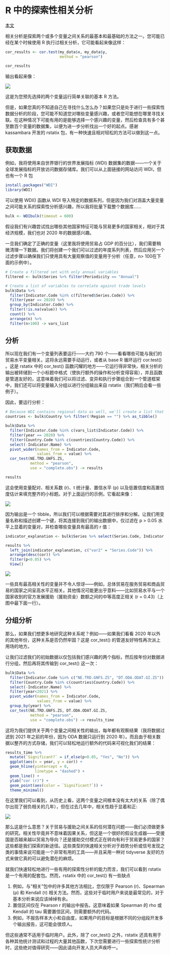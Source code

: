 # R 中的探索性相关分析

[本文](https://towardsdatascience.com/exploratory-correlational-analysis-in-r-c99449b2e3f8 "Source")

相关分析是探索两个或多个变量之间关系的最基本和最基础的方法之一。您可能已经在某个时候使用 R 执行过相关分析，它可能看起来像这样：

```R
cor_results <- cor.test(my_data$x, my_data$y,
                        method = "pearson")

cor_results
```

输出看起来像：

![](https://s2.loli.net/2023/05/07/j41Ry2Wex8mlP3A.png)



这是为您预先选择的两个变量运行简单关联的基本 R 方法。

但是，如果您真的不知道自己在寻找什么怎么办？如果您只是处于进行一些探索性数据分析的阶段，您可能不知道您对哪些变量感兴趣，或者您可能想在哪里寻找关联。在这种情况下可能有用的是能够选择一个感兴趣的变量，然后检查具有多个甚至数百个变量的数据集，以便为进一步分析找出一个好的起点。感谢 kassambara 开发的 rstatix 包，有一种快速且相对轻松的方法可以做到这一点。



## 获取数据

例如，我将使用来自世界银行的世界发展指标 (WDI) 数据集的数据——一个关于全球发展指标的开放访问数据存储库。我们可以从上面链接的网站访问 WDI，但也有一个 R 包

```R
install.packages("WDI")
library(WDI)
```

可以使用 WDI() 函数从 WDI 导入特定的数据系列，但是因为我们对涵盖大量变量之间可能关系的探索性分析感兴趣，所以我将批量下载整个数据库……

```R
bulk <- WDIbulk(timeout = 600)
```

假设我们有兴趣尝试找出哪些其他国家特征可能与贸易更多的国家相关，相对于其经济规模，我们也对 2020 年的数据感兴趣。

一旦我们确定了正确的变量（这里我将使用贸易占 GDP 的百分比），我们需要稍微清理一下数据。我们将创建一个我们可以过滤的年度系列列表，然后应用另一个过滤步骤以确保我们只使用具有大量观察值的变量用于分析（任意，n> 100在下面的示例中）。

```R
# Create a filtered set with only annual variables
filtered <- bulk$Series %>% filter(Periodicity == "Annual")

# Create a list of variables to correlate against trade levels
bulk$Data %>% 
  filter(Indicator.Code %in% c(filtered$Series.Code)) %>% 
  filter(year == 2020) %>% 
  group_by(Indicator.Code) %>%
  filter(!is.na(value)) %>% 
  count() %>% 
  arrange(n) %>% 
  filter(n>100) -> vars_list
```



## 分析

所以现在我们有一个变量列表要运行——大约 790 个——看看哪些可能与我们的贸易水平变量相关。这将永远需要手动运行，或者从 base R 循环运行 cor.test() 。这是 rstatix 中的 cor_test() 函数闪耀的地方——它运行得非常快，相关分析的输出被转储到一个小标题中格式（使执行额外的操作和分析变得容易），并且函数是管道友好的，这意味着我们可以将过滤、变异和执行步骤组合到一个管道框架中，我们还可以将变量输入分组以进行分组输出来自 rstatix（我们稍后会看一些例子）。

因此，要运行分析：

```R
# Because WDI contains regional data as well, we'll create a list that only has country codes, and filter our input based on that list
countries <- bulk$Country %>% filter(!Region == "") %>% as_tibble()

bulk$Data %>% 
  filter(Indicator.Code %in% c(vars_list$Indicator.Code)) %>%
  filter(year == 2020) %>%
  filter(Country.Code %in% c(countries$Country.Code)) %>% 
  select(-Indicator.Name) %>% 
  pivot_wider(names_from = Indicator.Code,
              values_from = value) %>% 
  cor_test(NE.TRD.GNFS.ZS, 
           method = "pearson",
           use = "complete.obs") -> results

results
```

这会使用变量配对、相关系数 (r)、t 统计量、置信水平 (p) 以及低置信度和高置信度估计来填充整齐的小标题。对于上面运行的示例，它看起来像：

![](https://s2.loli.net/2023/05/07/Imi9ctvbxgdXaDe.png)



因为输出是一个 tibble，所以我们可以根据需要对其进行排序和分解。让我们用变量名称和描述创建一个键，将其连接到我们的输出数据中，仅过滤在 p > 0.05 水平上显着的变量对，并检查哪些变量具有最高的 r 值：

```R
indicator_explanation <- bulk$Series %>% select(Series.Code, Indicator.Name, Short.definition) %>% as_tibble()

results %>% 
  left_join(indicator_explanation, c("var2" = "Series.Code")) %>% 
  arrange(desc(cor)) %>%
  filter(p<0.05) %>% 
  View()
```

![](https://s2.loli.net/2023/05/07/3iGKSZNpHnyB1cP.png)



一些具有最高相关性的变量并不令人惊讶——例如，总体贸易在服务贸易和商品贸易的国家之间呈高水平正相关。其他情况可能更出乎意料——比如贸易水平与一个国家收到的官方发展援助（援助资金）数额之间的中等高度正相关 (r = 0.43)（上图中最下面一行）。



## 分组分析

那么，如果我们想更多地研究这种关系呢？例如——如果我们看看 2020 年以外的其他年份，这种关系是否仍然牢固？这是 cor_test() 的管道友好特性再次派上用场的地方。

让我们过滤我们的初始数据以仅包括我们感兴趣的两个指标，然后按年份对数据进行分组，然后再将其传输到 cor_test() 这一次：

```R
bulk$Data %>% 
  filter(Indicator.Code %in% c("NE.TRD.GNFS.ZS", "DT.ODA.ODAT.GI.ZS")) %>% 
  filter(Country.Code %in% c(countries$Country.Code)) %>% 
  select(-Indicator.Name) %>% 
  filter(year<2021) %>% 
  pivot_wider(names_from = Indicator.Code,
              values_from = value) %>%
  group_by(year) %>%
  cor_test(NE.TRD.GNFS.ZS, DT.ODA.ODAT.GI.ZS,
           method = "pearson",
           use = "complete.obs") -> results_time
```

这将为我们提供关于两个变量之间相关性的输出，每年都有观察结果（我将数据过滤到 2021 年之前的年份，因为 ODA 数据只运行到 2020 年）。而且由于相关数据以整齐的方式存储，我们可以轻松地运行额外的代码来可视化我们的结果：

```R
results_time %>% 
  mutate(`Significant?` = if_else(p<0.05, "Yes", "No")) %>% 
  ggplot(aes(x = year, y = cor)) +
  geom_hline(yintercept = 0, 
             linetype = "dashed") +
  geom_line() + 
  ylab("cor (r)") +
  geom_point(aes(color = `Significant?`)) +
  theme_minimal()
```

在这里我们可以看到，从历史上看，这两个变量之间根本没有太大的关系（除了偶尔出现了弱负相关的几年），但在过去几年中，相关性趋于显着和正:

![](https://s2.loli.net/2023/05/07/MdnSjmviqEkG18V.png)



那么这是什么意思？关于贸易与援助之间关系的任何潜在问题——我们必须做更多的研究。相关性毕竟并不意味着因果关系，但这是一个很好的假设生成器——受援国是否越来越以贸易为导向？还是援助交付模式正在转向有利于贸易更多的国家？这些都是我们探索的新途径。这些类型的快速相关分析对于趋势分析或信号发现之类的事情来说可能是一个非常有用的工具——并且采用一种对 tidyverse 友好的方式来做它真的可以避免潜在的麻烦。

就我们快速轻松地进行一些有用的探索性分析的能力而言，我们可以看到 rstatix 是一个有用的配套包。然而，rstatix 中的 cor_test() 有一些缺点

1. 例如，与“相关”包中的许多其他方法相比，您仅限于 Pearson (r)、Spearman (ρ) 和 Kendall (τ) 相关方法。然而，这些对于临时用户来说是最常见的，对于基本分析来说应该绰绰有余。
2. 置信区间仅在 Pearson r 的输出中报告。这意味着如果 Spearman 的 rho 或 Kendall 的 tau 需要置信区间，则需要额外的代码。
3. 例如，不报告样本大小和自由度，如果用户的目标是根据不同的分组段开发多个输出报告，这可能会很烦人。

但这些通常不适用于临时用户。此外，除了 cor_test() 之外，rstatix 还具有用于各种其他统计测试和过程的大量其他函数，下次您需要进行一些探索性统计分析时，这些绝对值得研究——因此请向开发人员大声疾呼一。